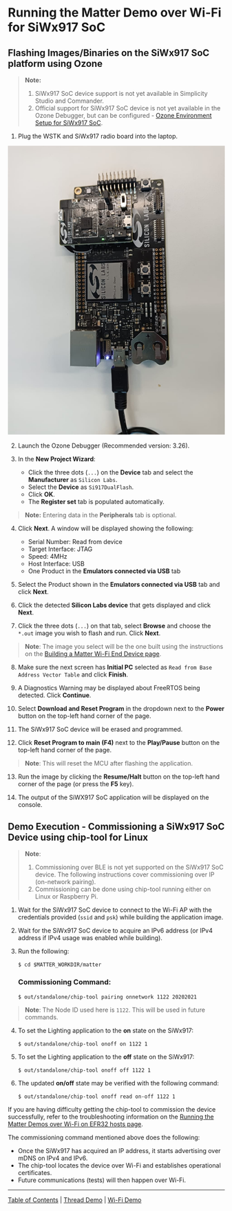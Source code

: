 # Running the Matter Demo over Wi-Fi for SiWx917 SoC

## Flashing Images/Binaries on the SiWx917 SoC platform using Ozone

> **Note:** 
>    1. SiWx917 SoC device support is not yet available in Simplicity Studio and Commander.
>    2. Official support for SiWx917 SoC device is not yet available in the Ozone Debugger, but can be configured - [Ozone Environment Setup for SiWx917 SoC](SiWx917_Enablement_For_Ozone.md).

1.  Plug the WSTK and SiWx917 radio board into the laptop.

![SiWx917 soc Device](./images/SiWx917_Radio_WSTK.png)
 
2.  Launch the Ozone Debugger (Recommended version: 3.26).
 
3.  In the **New Project Wizard**:

    - Click the three dots (`...`) on the **Device** tab and select the **Manufacturer** as `Silicon Labs`.
    - Select the **Device** as `Si917DualFlash`.
    - Click **OK**.
    - The **Register set** tab is populated automatically.

> **Note:** Entering data in the **Peripherals** tab is optional.
 
4.  Click **Next**. A window will be displayed showing the following:

    -   Serial Number: Read from device
    -   Target Interface: JTAG
    -   Speed: 4MHz
    -   Host Interface: USB
    -   One Product in the **Emulators connected via USB** tab
 
5. Select the Product shown in the **Emulators connected via USB** tab and click **Next**.
 
6.  Click the detected **Silicon Labs device** that gets displayed and click **Next**.
 
7.  Click the three dots (`...`) on that tab, select **Browse** and choose the `*.out` image you wish to flash and run. Click **Next**.

> **Note**: The image you select will be the one built using the instructions on the [Building a Matter Wi-Fi End Device page](./SW_SETUP.md).
 
8.  Make sure the next screen has **Initial PC** selected as `Read from Base Address Vector Table` and click **Finish**.
 
9.  A Diagnostics Warning may be displayed about FreeRTOS being detected. Click **Continue**.
 
10.  Select **Download and Reset Program** in the dropdown next to the **Power** button on the top-left hand corner of the page.
 
11.  The SiWx917 SoC device will be erased and programmed.
 
12.  Click **Reset Program to main (F4)** next to the **Play/Pause** button on the top-left hand corner of the page.

> **Note**: This will reset the MCU after flashing the application.
 
13.  Run the image by clicking the **Resume/Halt** button on the top-left hand corner of the page (or press the **F5** key).
 
14.  The output of the SiWX917 SoC application will be displayed on the console.
 

## Demo Execution - Commissioning a SiWx917 SoC Device using chip-tool for Linux

> **Note**: 
>    1. Commissioning over BLE is not yet supported on the SiWx917 SoC device. The following instructions cover commissioning over IP (on-network pairing).
>    2. Commissioning can be done using chip-tool running either on Linux or Raspberry Pi.

1. Wait for the SiWx917 SoC device to connect to the Wi-Fi AP with the credentials provided (`ssid` and `psk`) while building the application image.
 
2. Wait for the SiWx917 SoC device to acquire an IPv6 address (or IPv4 address if IPv4 usage was enabled while building).
 
3. Run the following:

    ```shell
    $ cd $MATTER_WORKDIR/matter
    ```

    ### Commissioning Command:

    ```shell
    $ out/standalone/chip-tool pairing onnetwork 1122 20202021
    ```

> **Note**: The Node ID used here is `1122`. This will be used in future commands.
 
4. To set the Lighting application to the **on** state on the SiWx917:
    ```shell
    $ out/standalone/chip-tool onoff on 1122 1
    ```
 
5. To set the Lighting application to the **off** state on the SiWx917:
    ```shell
    $ out/standalone/chip-tool onoff off 1122 1
    ```
 
6. The updated **on/off** state may be verified with the following command:
    ```shell
    $ out/standalone/chip-tool onoff read on-off 1122 1
    ```
 
If you are having difficulty getting the chip-tool to commission the device
successfully, refer to the troubleshooting information on the 
[Running the Matter Demos over Wi-Fi on EFR32 hosts page](./RUN_DEMO.md).
 
The commissioning command mentioned above does the following:

-   Once the SiWx917 has acquired an IP address, it starts advertising over mDNS on IPv4 and IPv6.
-   The chip-tool locates the device over Wi-Fi and establishes operational certificates.
-   Future communications (tests) will then happen over Wi-Fi.
 
---

[Table of Contents](../README.md) | [Thread Demo](../thread/DEMO_OVERVIEW.md) |
[Wi-Fi Demo](./DEMO_OVERVIEW.md)
